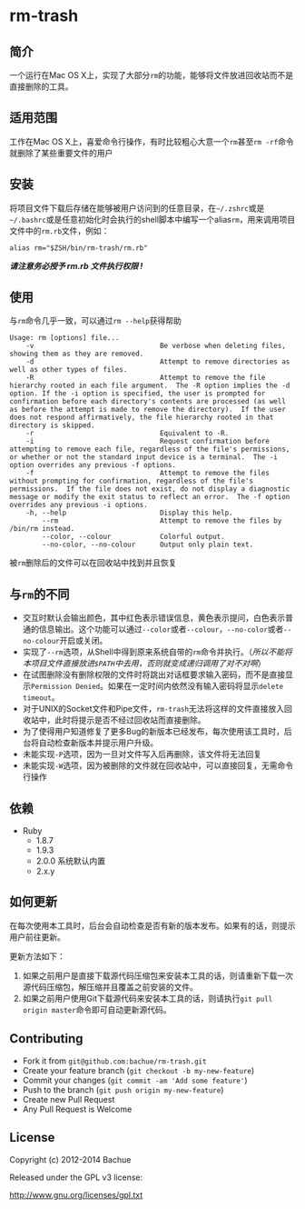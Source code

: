 # rm-trash

## 简介

一个运行在Mac OS X上，实现了大部分`rm`的功能，能够将文件放进回收站而不是直接删除的工具。

## 适用范围

工作在Mac OS X上，喜爱命令行操作，有时比较粗心大意一个`rm`甚至`rm -rf`命令就删除了某些重要文件的用户

## 安装
将项目文件下载后存储在能够被用户访问到的任意目录，在`~/.zshrc`或是`~/.bashrc`或是任意初始化时会执行的shell脚本中编写一个alias`rm`，用来调用项目文件中的`rm.rb`文件，例如：

```
alias rm="$ZSH/bin/rm-trash/rm.rb"
```
***请注意务必授予 rm.rb 文件执行权限 !***

## 使用
与`rm`命令几乎一致，可以通过`rm --help`获得帮助

```
Usage: rm [options] file...
    -v                               Be verbose when deleting files, showing them as they are removed.
    -d                               Attempt to remove directories as well as other types of files.
    -R                               Attempt to remove the file hierarchy rooted in each file argument.  The -R option implies the -d option. If the -i option is specified, the user is prompted for confirmation before each directory's contents are processed (as well as before the attempt is made to remove the directory).  If the user does not respond affirmatively, the file hierarchy rooted in that directory is skipped.
    -r                               Equivalent to -R.
    -i                               Request confirmation before attempting to remove each file, regardless of the file's permissions, or whether or not the standard input device is a terminal.  The -i option overrides any previous -f options.
    -f                               Attempt to remove the files without prompting for confirmation, regardless of the file's permissions.  If the file does not exist, do not display a diagnostic message or modify the exit status to reflect an error.  The -f option overrides any previous -i options.
    -h, --help                       Display this help.
        --rm                         Attempt to remove the files by /bin/rm instead.
        --color, --colour            Colorful output.
        --no-color, --no-colour      Output only plain text.
```
被`rm`删除后的文件可以在回收站中找到并且恢复

## 与`rm`的不同
* 交互时默认会输出颜色，其中红色表示错误信息，黄色表示提问，白色表示普通的信息输出。这个功能可以通过`--color`或者`--colour`，`--no-color`或者`--no-colour`开启或关闭。
* 实现了`--rm`选项，从Shell中得到原来系统自带的`rm`命令并执行。（_所以不能将本项目文件直接放进`$PATH`中去用，否则就变成递归调用了对不对啊_）
* 在试图删除没有删除权限的文件时将跳出对话框要求输入密码，而不是直接显示`Permission Denied`。如果在一定时间内依然没有输入密码将显示`delete timeout`。
* 对于UNIX的Socket文件和Pipe文件，`rm-trash`无法将这样的文件直接放入回收站中，此时将提示是否不经过回收站而直接删除。
* 为了使得用户知道修复了更多Bug的新版本已经发布，每次使用该工具时，后台将自动检查新版本并提示用户升级。
* 未能实现`-P`选项，因为一旦对文件写入后再删除，该文件将无法回复
* 未能实现`-W`选项，因为被删除的文件就在回收站中，可以直接回复，无需命令行操作

## 依赖
* Ruby
    * 1.8.7
    * 1.9.3
    * 2.0.0 系统默认内置
    * 2.x.y

## 如何更新
在每次使用本工具时，后台会自动检查是否有新的版本发布。如果有的话，则提示用户前往更新。

更新方法如下：
1. 如果之前用户是直接下载源代码压缩包来安装本工具的话，则请重新下载一次源代码压缩包，解压缩并且覆盖之前安装的文件。
2. 如果之前用户使用Git下载源代码来安装本工具的话，则请执行`git pull origin master`命令即可自动更新源代码。

## Contributing
* Fork it from `git@github.com:bachue/rm-trash.git`
* Create your feature branch (`git checkout -b my-new-feature`)
* Commit your changes (`git commit -am 'Add some feature'`)
* Push to the branch (`git push origin my-new-feature`)
* Create new Pull Request
* Any Pull Request is Welcome

## License
Copyright (c) 2012-2014 Bachue

Released under the GPL v3 license:

http://www.gnu.org/licenses/gpl.txt
